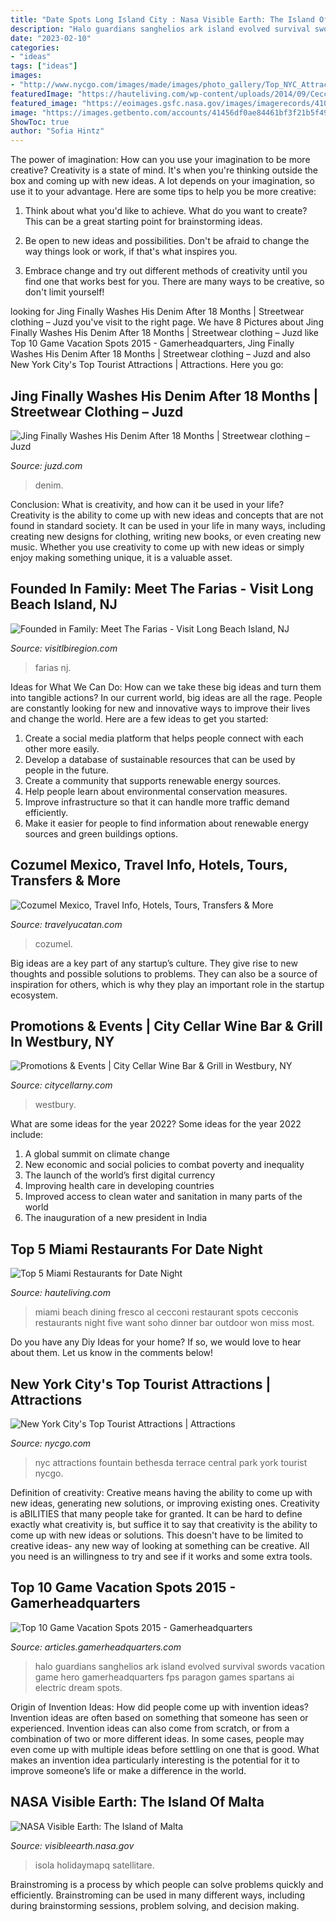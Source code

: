 ```yaml
---
title: "Date Spots Long Island City : Nasa Visible Earth: The Island Of Malta"
description: "Halo guardians sanghelios ark island evolved survival swords vacation game hero gamerheadquarters fps paragon games spartans ai electric dream spots"
date: "2023-02-10"
categories:
- "ideas"
tags: ["ideas"]
images:
- "http://www.nycgo.com/images/made/images/photo_gallery/Top_NYC_Attractions/04_CentralPark_ChristopherPostlewaite_0428_1500_1000_70_c1.jpg"
featuredImage: "https://hauteliving.com/wp-content/uploads/2014/09/Cecconis-3.jpg"
featured_image: "https://eoimages.gsfc.nasa.gov/images/imagerecords/41000/41588/malta_ali_2009224_lrg.jpg"
image: "https://images.getbento.com/accounts/41456df0ae84461bf3f21b5f49d7061c/media/Kp0cDBhPRtybrIQ3ubGV_48C35405-C456-40B6-A590-58C6D7E81064.jpeg?w=1200&amp;fit=crop&amp;auto=compress,format&amp;h=600"
ShowToc: true
author: "Sofia Hintz"
---
```



The power of imagination: How can you use your imagination to be more creative?
Creativity is a state of mind. It's when you're thinking outside the box and coming up with new ideas. A lot depends on your imagination, so use it to your advantage. Here are some tips to help you be more creative:
1. Think about what you'd like to achieve. What do you want to create? This can be a great starting point for brainstorming ideas.

2. Be open to new ideas and possibilities. Don't be afraid to change the way things look or work, if that's what inspires you.

3. Embrace change and try out different methods of creativity until you find one that works best for you. There are many ways to be creative, so don't limit yourself!

	

		
looking for Jing Finally Washes His Denim After 18 Months | Streetwear clothing – Juzd you've visit to the right page. We have 8 Pictures about Jing Finally Washes His Denim After 18 Months | Streetwear clothing – Juzd like Top 10 Game Vacation Spots 2015 - Gamerheadquarters, Jing Finally Washes His Denim After 18 Months | Streetwear clothing – Juzd and also New York City&#039;s Top Tourist Attractions | Attractions. Here you go:
		
    
## Jing Finally Washes His Denim After 18 Months | Streetwear Clothing – Juzd

<img loading=lazy src="http://4.bp.blogspot.com/_k8ZSlgZUqmE/S0-Ds_5zInI/AAAAAAAAAD0/y35hKRrxT4o/s400/8.JPG" onerror="this.onerror=null;this.src='https://tse4.mm.bing.net/th?id=OIP.uegAnw3Y5e7EVM5yEuFU2QAAAA&amp;pid=15.1';" alt="Jing Finally Washes His Denim After 18 Months | Streetwear clothing – Juzd">

_Source: juzd.com_

>denim. 

	

Conclusion: What is creativity, and how can it be used in your life?
Creativity is the ability to come up with new ideas and concepts that are not found in standard society. It can be used in your life in many ways, including creating new designs for clothing, writing new books, or even creating new music. Whether you use creativity to come up with new ideas or simply enjoy making something unique, it is a valuable asset.

    
## Founded In Family: Meet The Farias - Visit Long Beach Island, NJ

<img loading=lazy src="https://cms.visitlbiregion.com/wp-content/uploads/2020/05/farias-founded-in-family-4-1024x576-1-768x432.jpg" onerror="this.onerror=null;this.src='https://tse3.mm.bing.net/th?id=OIP.c-QgJnmJUy30I4sBNg_w4gHaEK&amp;pid=15.1';" alt="Founded in Family: Meet The Farias - Visit Long Beach Island, NJ">

_Source: visitlbiregion.com_

>farias nj. 

	

Ideas for What We Can Do: How can we take these big ideas and turn them into tangible actions?
In our current world, big ideas are all the rage. People are constantly looking for new and innovative ways to improve their lives and change the world. Here are a few ideas to get you started: 
1. Create a social media platform that helps people connect with each other more easily. 
2. Develop a database of sustainable resources that can be used by people in the future. 
3. Create a community that supports renewable energy sources. 
4. Help people learn about environmental conservation measures. 
5. Improve infrastructure so that it can handle more traffic demand efficiently. 
6. Make it easier for people to find information about renewable energy sources and green buildings options.

    
## Cozumel Mexico, Travel Info, Hotels, Tours, Transfers &amp; More

<img loading=lazy src="https://travelyucatan.com/wp-content/uploads/2016/07/Cozumel-Mexico-Scuba-Diving.jpg" onerror="this.onerror=null;this.src='https://tse1.mm.bing.net/th?id=OIP.zX0ueOxc4HZsDL5Mfap4IgHaD8&amp;pid=15.1';" alt="Cozumel Mexico, Travel Info, Hotels, Tours, Transfers &amp; More">

_Source: travelyucatan.com_

>cozumel. 

	

Big ideas are a key part of any startup’s culture. They give rise to new thoughts and possible solutions to problems. They can also be a source of inspiration for others, which is why they play an important role in the startup ecosystem.

    
## Promotions &amp; Events | City Cellar Wine Bar &amp; Grill In Westbury, NY

<img loading=lazy src="https://images.getbento.com/accounts/41456df0ae84461bf3f21b5f49d7061c/media/Kp0cDBhPRtybrIQ3ubGV_48C35405-C456-40B6-A590-58C6D7E81064.jpeg?w=1200&amp;fit=crop&amp;auto=compress,format&amp;h=600" onerror="this.onerror=null;this.src='https://tse1.mm.bing.net/th?id=OIP.M3SbBXZ94ihFBogXJGSy6AHaDt&amp;pid=15.1';" alt="Promotions &amp; Events | City Cellar Wine Bar &amp; Grill in Westbury, NY">

_Source: citycellarny.com_

>westbury. 

	

What are some ideas for the year 2022?
Some ideas for the year 2022 include: 
1. A global summit on climate change 
2. New economic and social policies to combat poverty and inequality 
3. The launch of the world’s first digital currency 
4. Improving health care in developing countries 
5. Improved access to clean water and sanitation in many parts of the world 
6. The inauguration of a new president in India 

    
## Top 5 Miami Restaurants For Date Night

<img loading=lazy src="https://hauteliving.com/wp-content/uploads/2014/09/Cecconis-3.jpg" onerror="this.onerror=null;this.src='https://tse2.mm.bing.net/th?id=OIP.W19TluKy3UoPCPB3zUp1mAHaE8&amp;pid=15.1';" alt="Top 5 Miami Restaurants for Date Night">

_Source: hauteliving.com_

>miami beach dining fresco al cecconi restaurant spots cecconis restaurants night five want soho dinner bar outdoor won miss most. 

	

Do you have any Diy Ideas for your home? If so, we would love to hear about them. Let us know in the comments below!

    
## New York City&#039;s Top Tourist Attractions | Attractions

<img loading=lazy src="http://www.nycgo.com/images/made/images/photo_gallery/Top_NYC_Attractions/04_CentralPark_ChristopherPostlewaite_0428_1500_1000_70_c1.jpg" onerror="this.onerror=null;this.src='https://tse1.mm.bing.net/th?id=OIP.vhnpGWk9RpVEIteGHdmElwHaE8&amp;pid=15.1';" alt="New York City&#039;s Top Tourist Attractions | Attractions">

_Source: nycgo.com_

>nyc attractions fountain bethesda terrace central park york tourist nycgo. 

	

Definition of creativity: Creative means having the ability to come up with new ideas, generating new solutions, or improving existing ones.
Creativity is aBILITIES that many people take for granted. It can be hard to define exactly what creativity is, but suffice it to say that creativity is the ability to come up with new ideas or solutions. This doesn't have to be limited to creative ideas- any new way of looking at something can be creative. All you need is an willingness to try and see if it works and some extra tools.

    
## Top 10 Game Vacation Spots 2015 - Gamerheadquarters

<img loading=lazy src="https://articles.gamerheadquarters.com/images/top10/vacation/11.jpg" onerror="this.onerror=null;this.src='https://tse3.mm.bing.net/th?id=OIP.b919wsLYGVrWKtGyDRMfdwHaEK&amp;pid=15.1';" alt="Top 10 Game Vacation Spots 2015 - Gamerheadquarters">

_Source: articles.gamerheadquarters.com_

>halo guardians sanghelios ark island evolved survival swords vacation game hero gamerheadquarters fps paragon games spartans ai electric dream spots. 

	

Origin of Invention Ideas: How did people come up with invention ideas?
Invention ideas are often based on something that someone has seen or experienced. Invention ideas can also come from scratch, or from a combination of two or more different ideas. In some cases, people may even come up with multiple ideas before settling on one that is good. What makes an invention idea particularly interesting is the potential for it to improve someone’s life or make a difference in the world.

    
## NASA Visible Earth: The Island Of Malta

<img loading=lazy src="https://eoimages.gsfc.nasa.gov/images/imagerecords/41000/41588/malta_ali_2009224_lrg.jpg" onerror="this.onerror=null;this.src='https://tse2.mm.bing.net/th?id=OIP.yB1fmSGocjgxqJQmxrkTZAHaE7&amp;pid=15.1';" alt="NASA Visible Earth: The Island of Malta">

_Source: visibleearth.nasa.gov_

>isola holidaymapq satellitare. 

	

Brainstroming is a process by which people can solve problems quickly and efficiently. Brainstroming can be used in many different ways, including during brainstorming sessions, problem solving, and decision making.

